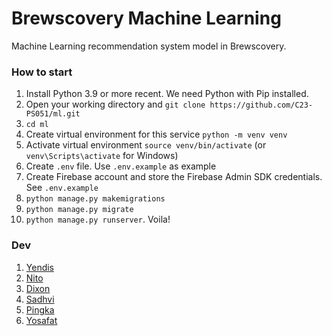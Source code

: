 # Brewscovery Machine Learning

Machine Learning recommendation system model in Brewscovery.

### How to start

1. Install Python 3.9 or more recent. We need Python with Pip installed.
2. Open your working directory and `git clone https://github.com/C23-PS051/ml.git`
3. `cd ml`
4. Create virtual environment for this service `python -m venv venv`
5. Activate virtual environment `source venv/bin/activate` (or `venv\Scripts\activate` for Windows)
6. Create `.env` file. Use `.env.example` as example
7. Create Firebase account and store the Firebase Admin SDK credentials. See `.env.example`
8. `python manage.py makemigrations`
9. `python manage.py migrate`
10. `python manage.py runserver`. Voila!


### Dev

1. [Yendis](https://github.com/yendistia)
2. [Nito](https://github.com/hamonangann)
3. [Dixon](https://github.com/dixonfrederick)
4. [Sadhvi](https://github.com/sadhvirespati)
5. [Pingka](https://github.com/nethania-m181dsy2944)
6. [Yosafat](https://github.com/yosafatrespati)
